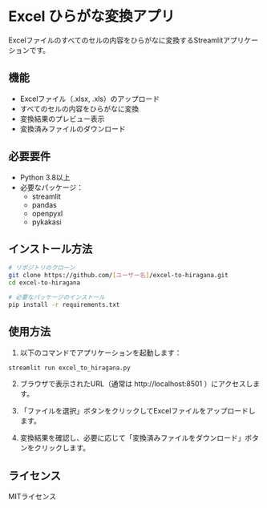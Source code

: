 # Excel ひらがな変換アプリ

Excelファイルのすべてのセルの内容をひらがなに変換するStreamlitアプリケーションです。

## 機能

- Excelファイル（.xlsx, .xls）のアップロード
- すべてのセルの内容をひらがなに変換
- 変換結果のプレビュー表示
- 変換済みファイルのダウンロード

## 必要要件

- Python 3.8以上
- 必要なパッケージ：
  - streamlit
  - pandas
  - openpyxl
  - pykakasi

## インストール方法

```bash
# リポジトリのクローン
git clone https://github.com/[ユーザー名]/excel-to-hiragana.git
cd excel-to-hiragana

# 必要なパッケージのインストール
pip install -r requirements.txt
```

## 使用方法

1. 以下のコマンドでアプリケーションを起動します：
```bash
streamlit run excel_to_hiragana.py
```

2. ブラウザで表示されたURL（通常は http://localhost:8501 ）にアクセスします。

3. 「ファイルを選択」ボタンをクリックしてExcelファイルをアップロードします。

4. 変換結果を確認し、必要に応じて「変換済みファイルをダウンロード」ボタンをクリックします。

## ライセンス

MITライセンス